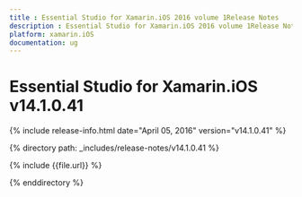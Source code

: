 ```yaml
---
title : Essential Studio for Xamarin.iOS 2016 volume 1Release Notes
description : Essential Studio for Xamarin.iOS 2016 volume 1Release Notes
platform: xamarin.iOS
documentation: ug
---
```


# Essential Studio for Xamarin.iOS v14.1.0.41

{% include release-info.html date="April 05, 2016" version="v14.1.0.41" %} 

{% directory path: _includes/release-notes/v14.1.0.41 %}

{% include {{file.url}} %}

{% enddirectory %}